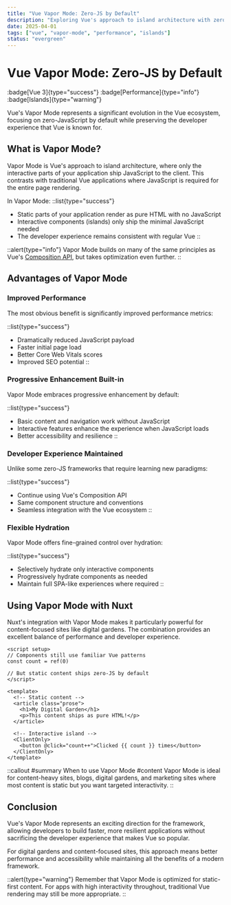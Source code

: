 ```yaml
---
title: "Vue Vapor Mode: Zero-JS by Default"
description: "Exploring Vue's approach to island architecture with zero JavaScript by default"
date: 2025-04-01
tags: ["vue", "vapor-mode", "performance", "islands"]
status: "evergreen"
---
```


# Vue Vapor Mode: Zero-JS by Default

:badge[Vue 3]{type="success"} :badge[Performance]{type="info"} :badge[Islands]{type="warning"}

Vue's Vapor Mode represents a significant evolution in the Vue ecosystem, focusing on zero-JavaScript by default while preserving the developer experience that Vue is known for.

## What is Vapor Mode?

Vapor Mode is Vue's approach to island architecture, where only the interactive parts of your application ship JavaScript to the client. This contrasts with traditional Vue applications where JavaScript is required for the entire page rendering.

In Vapor Mode:
::list{type="success"}
- Static parts of your application render as pure HTML with no JavaScript
- Interactive components (islands) only ship the minimal JavaScript needed
- The developer experience remains consistent with regular Vue
::

::alert{type="info"}
Vapor Mode builds on many of the same principles as Vue's [Composition API](/vue/components), but takes optimization even further.
::

## Advantages of Vapor Mode

### Improved Performance

The most obvious benefit is significantly improved performance metrics:

::list{type="success"}
- Dramatically reduced JavaScript payload
- Faster initial page load
- Better Core Web Vitals scores
- Improved SEO potential
::

### Progressive Enhancement Built-in

Vapor Mode embraces progressive enhancement by default:

::list{type="success"}
- Basic content and navigation work without JavaScript
- Interactive features enhance the experience when JavaScript loads
- Better accessibility and resilience
::

### Developer Experience Maintained

Unlike some zero-JS frameworks that require learning new paradigms:

::list{type="success"}
- Continue using Vue's Composition API
- Same component structure and conventions
- Seamless integration with the Vue ecosystem
::

### Flexible Hydration

Vapor Mode offers fine-grained control over hydration:

::list{type="success"}
- Selectively hydrate only interactive components
- Progressively hydrate components as needed
- Maintain full SPA-like experiences where required
::

## Using Vapor Mode with Nuxt

Nuxt's integration with Vapor Mode makes it particularly powerful for content-focused sites like digital gardens. The combination provides an excellent balance of performance and developer experience.

```vue
<script setup>
// Components still use familiar Vue patterns
const count = ref(0)

// But static content ships zero-JS by default
</script>

<template>
  <!-- Static content -->
  <article class="prose">
    <h1>My Digital Garden</h1>
    <p>This content ships as pure HTML!</p>
  </article>
  
  <!-- Interactive island -->
  <ClientOnly>
    <button @click="count++">Clicked {{ count }} times</button>
  </ClientOnly>
</template>
```

::callout
#summary
When to use Vapor Mode
#content
Vapor Mode is ideal for content-heavy sites, blogs, digital gardens, and marketing sites where most content is static but you want targeted interactivity.
::

## Conclusion

Vue's Vapor Mode represents an exciting direction for the framework, allowing developers to build faster, more resilient applications without sacrificing the developer experience that makes Vue so popular.

For digital gardens and content-focused sites, this approach means better performance and accessibility while maintaining all the benefits of a modern framework.

::alert{type="warning"}
Remember that Vapor Mode is optimized for static-first content. For apps with high interactivity throughout, traditional Vue rendering may still be more appropriate.
::
